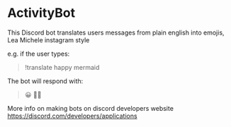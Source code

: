 # ActivityBot
 
This Discord bot translates users messages from plain english into emojis, Lea Michele instagram style 

e.g. if the user types:

> !translate happy mermaid

The bot will respond with:

> 😀 🧜‍♀️


More info on making bots on discord developers website https://discord.com/developers/applications
